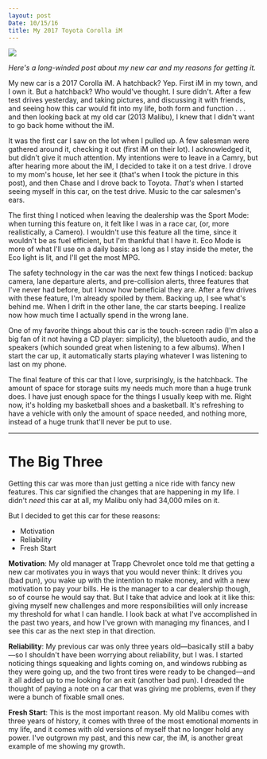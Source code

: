 ```yaml
---
layout: post
Date: 10/15/16
title: My 2017 Toyota Corolla iM
---
```


![][image-1]

*Here's a long-winded post about my new car and my reasons for getting it.*

My new car is a 2017 Corolla iM. A hatchback? Yep. First iM in my town, and I own it. But a hatchback? Who would've thought. I sure didn't. After a few test drives yesterday, and taking pictures, and discussing it with friends, and seeing how this car would fit into my life, both form and function . . . and then looking back at my old car (2013 Malibu), I knew that I didn't want to go back home without the iM.

It was the first car I saw on the lot when I pulled up. A few salesman were gathered around it, checking it out (first iM on their lot). I acknowledged it, but didn't give it much attention. My intentions were to leave in a Camry, but after hearing more about the iM, I decided to take it on a test drive. I drove to my mom's house, let her see it  (that's when I took the picture in this post), and then Chase and I drove back to Toyota. *That's* when I started seeing myself in this car, on the test drive. Music to the car salesmen's ears.

The first thing I noticed when leaving the dealership was the Sport Mode: when turning this feature on, it felt like I was in a race car, (or, more realistically, a Camero). I wouldn't use this feature all the time, since it wouldn't be as fuel efficient, but I'm thankful that I have it. Eco Mode is more of what I'll use on a daily basis: as long as I stay inside the meter, the Eco light is lit, and I'll get the most MPG.

The safety technology in the car was the next few things I noticed: backup camera, lane departure alerts, and pre-collision alerts, three features that I've never had before, but I know how beneficial they are. After a few drives with these feature, I'm already spoiled by them. Backing up, I see what's behind me. When I drift in the other lane, the car starts beeping. I realize now how much time I actually spend in the wrong lane. 

One of my favorite things about this car is the touch-screen radio (I'm also a big fan of it not having a CD player: simplicity), the bluetooth audio, and the speakers (which sounded great when listening to a few albums). When I start the car up, it automatically starts playing whatever I was listening to last on my phone.

The final feature of this car that I love, surprisingly, is the hatchback. The amount of space for storage suits my needs much more than a huge trunk does. I have just enough space for the things I usually keep with me. Right now, it's holding my basketball shoes and a basketball. It's refreshing to have a vehicle with only the amount of space needed, and nothing more, instead of a huge trunk that'll never be put to use.

- - -

# The Big Three

Getting this car was more than just getting a nice ride with fancy new features. This car signified the changes that are happening in my life. I didn't *need* this car at all, my Malibu only had 34,000 miles on it.

But I decided to get this car for these reasons:

- Motivation
- Reliability
- Fresh Start

**Motivation**: My old manager at Trapp Chevrolet once told me that getting a new car motivates you in ways that you would never think: It drives you (bad pun), you wake up with the intention to make money, and with a new motivation to pay your bills. He is the manager to a car dealership though, so of course he would say that. But I take that advice and look at it like this: giving myself new challenges and more responsibilities will only increase my threshold for what I can handle. I look back at what I've accomplished in the past two years, and how I've grown with managing my finances, and I see this car as the next step in that direction.

**Reliability**: My previous car was only three years old—basically still a baby—so I shouldn't have been worrying about reliability, but I was. I started noticing things squeaking and lights coming on, and windows rubbing as they were going up, and the two front tires were ready to be changed—and it all added up to me looking for an exit (another bad pun). I dreaded the thought of paying a note on a car that was giving me problems, even if they were a bunch of fixable small ones.

**Fresh Start**: This is the most important reason. My old Malibu comes with three years of history, it comes with three of the most emotional moments in my life, and it comes with old versions of myself that no longer hold any power. I've outgrown my past, and this new car, the iM, is another great example of me showing my growth.

[image-1]:	https://dl.dropboxusercontent.com/s/qd4el6i3sed98cc/FullSizeRender%20(68).jpg